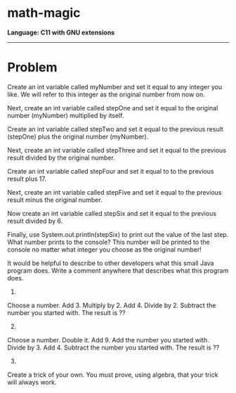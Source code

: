 # math-magic

**Language: C11 with GNU extensions**

---

# Problem

Create an int variable called myNumber and set it equal to any integer you like. We will refer to this integer as the original number from now on.

Next, create an int variable called stepOne and set it equal to the original number (myNumber) multiplied by itself.

Create an int variable called stepTwo and set it equal to the previous result (stepOne) plus the original number (myNumber).

Next, create an int variable called stepThree and set it equal to the previous result divided by the original number.

Create an int variable called stepFour and set it equal to to the previous result plus 17.

Next, create an int variable called stepFive and set it equal to the previous result minus the original number.

Now create an int variable called stepSix and set it equal to the previous result divided by 6.

Finally, use System.out.println(stepSix) to print out the value of the last step. What number prints to the console? This number will be printed to the console no matter what integer you choose as the original number!

It would be helpful to describe to other developers what this small Java program does. Write a comment anywhere that describes what this program does.

1.
Choose a number. Add 3. Multiply by 2. Add 4. Divide by 2. Subtract the number you started with. The result is ??

2.
Choose a number. Double it. Add 9. Add the number you started with. Divide by 3. Add 4. Subtract the number you started with. The result is ??

3.
Create a trick of your own. You must prove, using algebra, that your trick will always work.